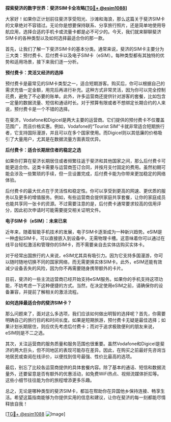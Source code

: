 **探索斐济的数字世界：斐济SIM卡全攻略[[TG💪+ @esim1088](https://t.me/s/esim1088)]**

大家好！如果你正计划前往斐济享受阳光、沙滩和海浪，那么这篇关于斐济SIM卡的文章绝对不容错过。无论你是想要保持联系、分享旅行照片，还是简单地使用导航应用，选择合适的手机卡或流量卡都是必不可少的。今天，我们就来聊聊斐济SIM卡的各种类型以及如何选择最适合你的那一款。

首先，让我们了解一下斐济SIM卡的基本分类。通常来说，斐济的SIM卡主要分为三大类：预付费卡、后付费卡以及电子SIM卡（eSIM）。每种类型都有其独特的优势和适用场景，接下来我们逐一分析。

**预付费卡：灵活又经济的选择**

预付费卡是最常见的SIM卡类型之一，适合短期游客。购买后，你可以根据自己的需求充值一定金额，用完后再进行补充。这种方式非常灵活，因为你可以完全控制花费，避免了不必要的账单。此外，许多运营商还提供针对游客的套餐，比如包含一定量的数据流量、短信和通话时长。对于预算有限或者不想绑定长期合约的人来说，预付费卡是一个不错的选择。

在斐济，Vodafone和Digicel是两大主要的运营商。它们提供的预付费卡不仅覆盖范围广，而且价格实惠。例如，Vodafone的“Tourist SIM”卡就非常适合短期旅行者，它支持国际漫游，并且可以在多个国家使用。而Digicel则以其低廉的价格吸引了大量用户，尤其是在数据流量方面表现优异。

**后付费卡：适合长期居住者的稳定之选**

如果你打算在斐济长期居住或者频繁往返于斐济和其他国家之间，那么后付费卡可能更适合你。这类卡需要与运营商签订合同，并按月支付固定的费用。虽然初期可能会涉及一些繁琐的手续，但一旦设置完成，后付费卡能为你带来更加稳定的网络体验。

后付费卡的最大优点在于灵活性和稳定性。你可以享受到更高的网速、更优质的服务以及更多的增值服务。例如，有些运营商会提供家庭共享套餐，让你的家庭成员也能共享同一张卡的资源。不过需要注意的是，后付费卡通常要求较高的信用评分，因此初次申请时可能需要提交相关证明文件。

**电子SIM卡（eSIM）：未来已来**

近年来，随着智能手机技术的发展，电子SIM卡逐渐成为一种新兴趋势。eSIM是一种虚拟SIM卡，可以直接嵌入到设备中，无需物理卡槽。这意味着你可以通过在线平台轻松激活和管理你的SIM卡，而不需要亲自去实体店购买实体卡。

对于经常出国旅行的人来说，eSIM尤其具有吸引力。因为它支持多国漫游，你可以随时随地切换不同的国家网络，而无需更换实体SIM卡。此外，eSIM还能有效减少设备丢失的风险，因为你不再需要随身携带额外的卡片。

目前，斐济的一些主流运营商已经开始支持eSIM服务。如果你的手机支持这项功能，不妨考虑一下这种便捷的方式。当然，在决定使用eSIM之前，请确保你的设备兼容，并提前了解相关的激活流程。

**如何选择最适合你的斐济SIM卡？**

那么问题来了，面对这么多选项，我们应该如何做出明智的选择呢？首先，你需要明确自己的旅行目的和时间长度。如果是短期旅游，预付费卡无疑是最佳选择；如果计划长期居住，则应优先考虑后付费卡；而对于追求极致便利的朋友来说，eSIM则是不二之选。

其次，关注运营商的服务质量和服务范围也很重要。虽然Vodafone和Digicel是斐济的两大巨头，但不同地区的表现可能存在差异。因此，在购买之前最好先咨询当地居民或查阅在线评价，以便找到信号最强、性价比最高的选项。

最后，别忘了比较各运营商提供的具体套餐内容。除了基本的通话、短信和数据流量外，还要留意是否有额外的优惠活动，如免费WiFi热点、视频流媒体折扣等。这些小细节往往能为你的旅程增添更多乐趣。

总之，无论是哪种类型的斐济SIM卡，都旨在帮助你在异国他乡保持连接、畅享生活。希望这篇指南能够为你提供实用的信息和建议，让你在斐济的每一刻都能尽情释放自我！

[[TG💪+ @esim1088](https://t.me/s/esim1088) ![Image](https://i.postimg.cc/4NQfJmqS/Snipaste-2025-05-13-00-14-12.png)]